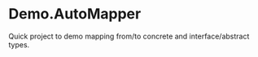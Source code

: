 Demo.AutoMapper
===============

Quick project to demo mapping from/to concrete and interface/abstract types.
